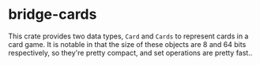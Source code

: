 # bridge-cards

This crate provides two data types, `Card` and `Cards` to represent cards in a
card game.  It is notable in that the size of these objects are 8 and 64 bits
respectively, so they're pretty compact, and set operations are pretty fast..
